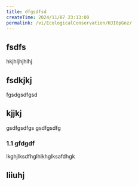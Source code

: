 ```yaml
---
title: dfgsdfsd
createTime: 2024/11/07 23:13:00
permalink: /vi/EcologicalConservation/HJI0pGnz/
---
```



## fsdfs
hkjhljhjhlhj
## fsdkjkj

fgsdgsdfgsd

## kjjkj

gsdfgsdfgs
gsdfgsdfg

### 1.1 gfdgdf


lkghjlksdfhglhlkhglksafdhgk

## liiuhj

